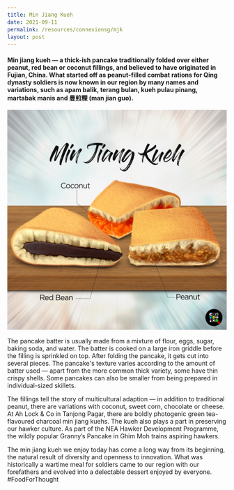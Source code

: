 ```yaml
---
title: Min Jiang Kueh
date: 2021-09-11
permalink: /resources/connexionsg/mjk
layout: post
---
```


#### Min jiang kueh — a thick-ish pancake traditionally folded over either peanut, red bean or coconut fillings, and believed to have originated in Fujian, China. What started off as peanut-filled combat rations for Qing dynasty soldiers is now known in our region by many names and variations, such as apam balik, terang bulan, kueh pulau pinang, martabak manis and 曼煎粿 (man jian guo).

![Alt text for image on Isomer site](/images/minjiangkueh_final.jpeg)

The pancake batter is usually made from a mixture of flour, eggs, sugar, baking soda, and water. The batter is cooked on a large iron griddle before the filling is sprinkled on top. After folding the pancake, it gets cut into several pieces. The pancake's texture varies according to the amount of batter used — apart from the more common thick variety, some have thin crispy shells. Some pancakes can also be smaller from being prepared in individual-sized skillets.

The fillings tell the story of multicultural adaption — in addition to traditional peanut, there are variations with coconut, sweet corn, chocolate or cheese. At Ah Lock & Co in Tanjong Pagar, there are boldly photogenic green tea-flavoured charcoal min jiang kuehs. The kueh also plays a part in preserving our hawker culture. As part of the NEA Hawker Development Programme, the wildly popular Granny’s Pancake in Ghim Moh trains aspiring hawkers.

The min jiang kueh we enjoy today has come a long way from its beginning, the natural result of diversity and openness to innovation. What was historically a wartime meal for soldiers came to our region with our forefathers and evolved into a delectable dessert enjoyed by everyone. #FoodForThought